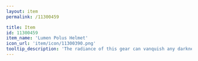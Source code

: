 ```yaml
---
layout: item
permalink: /11300459

title: Item
id: 11300459
item_name: 'Lumen Polus Helmet'
icon_url: 'item/icon/11300390.png'
tooltip_description: 'The radiance of this gear can vanquish any darkness. Legend says it was left behind by beings of pure light.'
---
```

